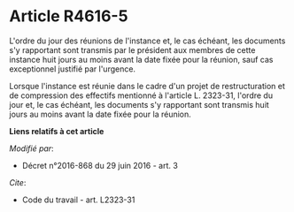 # Article R4616-5

L'ordre du jour des réunions de l'instance et, le cas échéant, les documents s'y rapportant sont transmis par le président
aux membres de cette instance huit jours au moins avant la date fixée pour la réunion, sauf cas exceptionnel justifié par
l'urgence. 

Lorsque l'instance est réunie dans le cadre d'un projet de restructuration et de compression des effectifs mentionné à
l'article L. 2323-31, l'ordre du jour et, le cas échéant, les documents s'y rapportant sont transmis huit jours au moins
avant la date fixée pour la réunion.

**Liens relatifs à cet article**

_Modifié par_:

  - Décret n°2016-868 du 29 juin 2016 - art. 3

_Cite_:

  - Code du travail - art. L2323-31
